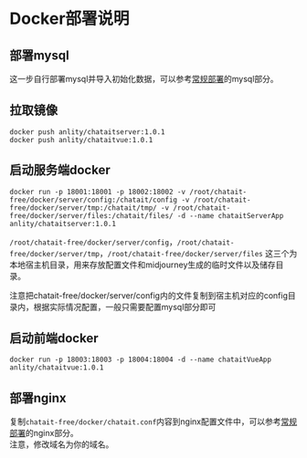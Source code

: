 # Docker部署说明

## 部署mysql
这一步自行部署mysql并导入初始化数据，可以参考[常规部署](https://github.com/anlityli/chatait-free/blob/main/README.md#导入mysql数据库及初始数据)的mysql部分。

## 拉取镜像
```
docker push anlity/chataitserver:1.0.1
docker push anlity/chataitvue:1.0.1
```

## 启动服务端docker
```
docker run -p 18001:18001 -p 18002:18002 -v /root/chatait-free/docker/server/config:/chatait/config -v /root/chatait-free/docker/server/tmp:/chatait/tmp/ -v /root/chatait-free/docker/server/files:/chatait/files/ -d --name chataitServerApp anlity/chataitserver:1.0.1
```
```/root/chatait-free/docker/server/config```，```/root/chatait-free/docker/server/tmp```，```/root/chatait-free/docker/server/files``` 这三个为本地宿主机目录，用来存放配置文件和midjourney生成的临时文件以及储存目录。   

注意把chatait-free/docker/server/config内的文件复制到宿主机对应的config目录内，根据实际情况配置，一般只需要配置mysql部分即可

## 启动前端docker
```
docker run -p 18003:18003 -p 18004:18004 -d --name chataitVueApp anlity/chataitvue:1.0.1
```

## 部署nginx
复制```chatait-free/docker/chatait.conf```内容到nginx配置文件中，可以参考[常规部署](https://github.com/anlityli/chatait-free/blob/main/README.md#配置nginx)的nginx部分。   
注意，修改域名为你的域名。